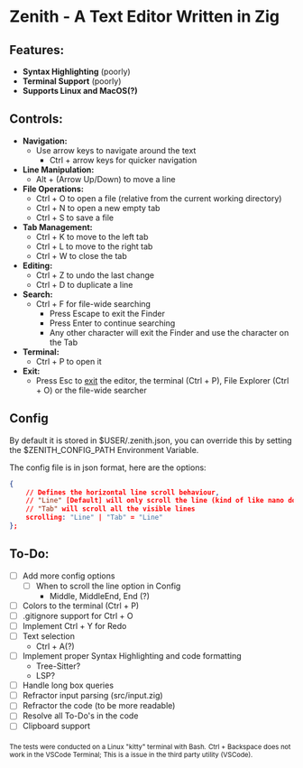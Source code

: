 # Zenith - A Text Editor Written in Zig

## Features:
- **Syntax Highlighting** (poorly)
- **Terminal Support** (poorly)
- **Supports Linux and MacOS(?)**

## Controls:
- **Navigation:**
  - Use arrow keys to navigate around the text
    - Ctrl + arrow keys for quicker navigation
- **Line Manipulation:**
  - Alt + (Arrow Up/Down) to move a line
- **File Operations:**
  - Ctrl + O to open a file (relative from the current working directory)
  - Ctrl + N to open a new empty tab
  - Ctrl + S to save a file
- **Tab Management:**
  - Ctrl + K to move to the left tab
  - Ctrl + L to move to the right tab
  - Ctrl + W to close the tab
- **Editing:**
  - Ctrl + Z to undo the last change
  - Ctrl + D to duplicate a line
- **Search:** 
  - Ctrl + F for file-wide searching
    - Press Escape to exit the Finder
    - Press Enter to continue searching
    - Any other character will exit the Finder and use the character on the Tab
- **Terminal:**
  - Ctrl + P to open it
- **Exit:**
  - Press Esc to [exit](https://stackoverflow.com/questions/11828270/how-do-i-exit-vim) the editor, the terminal (Ctrl + P), File Explorer (Ctrl + O) or the file-wide searcher

## Config
By default it is stored in $USER/.zenith.json, you can override this by setting the $ZENITH_CONFIG_PATH
Environment Variable.

The config file is in json format, here are the options:
```json
{
    // Defines the horizontal line scroll behaviour,
    // "Line" [Default] will only scroll the line (kind of like nano does)
    // "Tab" will scroll all the visible lines 
    scrolling: "Line" | "Tab" = "Line"
};
```

## To-Do:
- [ ] Add more config options
  - [ ] When to scroll the line option in Config
      - Middle, MiddleEnd, End (?)
- [ ] Colors to the terminal (Ctrl + P)
- [ ] .gitignore support for Ctrl + O
- [ ] Implement Ctrl + Y for Redo
- [ ] Text selection
    - Ctrl + A(?)
- [ ] Implement proper Syntax Highlighting and code formatting
    - Tree-Sitter?
    - LSP?
- [ ] Handle long box queries
- [ ] Refractor input parsing (src/input.zig)
- [ ] Refractor the code (to be more readable)
- [ ] Resolve all To-Do's in the code
- [ ] Clipboard support

<sub>The tests were conducted on a Linux "kitty" terminal with Bash.</sub>
<sub>Ctrl + Backspace does not work in the VSCode Terminal; This is a issue in the third party utility (VSCode).</sub>
